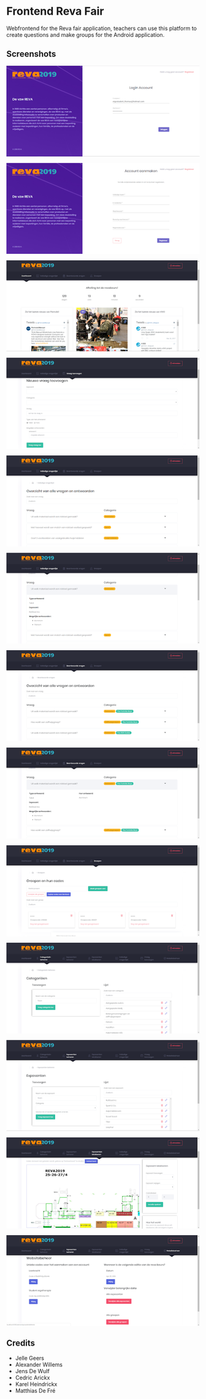 # Frontend Reva Fair

Webfrontend for the Reva fair application, teachers can use this platform to create questions and make groups for the Android application.

## Screenshots

![](https://github.com/MatthiasDeFre/Reva-Angular/blob/master/img/r1.png)

![](https://github.com/MatthiasDeFre/Reva-Angular/blob/master/img/r2.png)

![](https://github.com/MatthiasDeFre/Reva-Angular/blob/master/img/r3.png)

![](https://github.com/MatthiasDeFre/Reva-Angular/blob/master/img/r4.png)

![](https://github.com/MatthiasDeFre/Reva-Angular/blob/master/img/r5.png)

![](https://github.com/MatthiasDeFre/Reva-Angular/blob/master/img/r6.png)

![](https://github.com/MatthiasDeFre/Reva-Angular/blob/master/img/r7.png)

![](https://github.com/MatthiasDeFre/Reva-Angular/blob/master/img/r8.png)

![](https://github.com/MatthiasDeFre/Reva-Angular/blob/master/img/r9.png)

![](https://github.com/MatthiasDeFre/Reva-Angular/blob/master/img/r10.png)

![](https://github.com/MatthiasDeFre/Reva-Angular/blob/master/img/r11.png)

![](https://github.com/MatthiasDeFre/Reva-Angular/blob/master/img/r12.png)

![](https://github.com/MatthiasDeFre/Reva-Angular/blob/master/img/r13.png)

## Credits

* Jelle Geers
* Alexander Willems
* Jens De Wulf
* Cedric Arickx
* Karel Heindrickx
* Matthias De Fré
